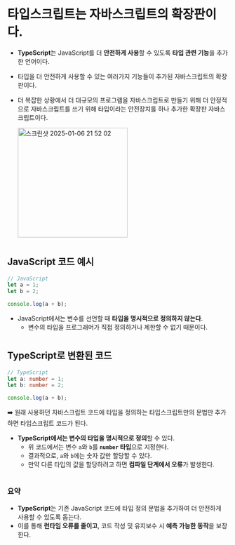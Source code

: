 # 타입스크립트는 자바스크립트의 확장판이다.

- **TypeScript**는 JavaScript를 더 **안전하게 사용**할 수 있도록 **타입 관련 기능**을 추가한 언어이다.
- 타입을 더 안전하게 사용할 수 있는 여러가지 기능들이 추가된 자바스크립트의 확장판이다.
- 더 복잡한 상황에서 더 대규모의 프로그램을 자바스크립트로 만들기 위해 더 안정적으로 자바스크립트를 쓰기 위해 타입이라는 안전장치를 하나 추가한 확장판 자바스크립트이다.

  <img width="250" alt="스크린샷 2025-01-06 21 52 02" src="https://github.com/user-attachments/assets/6288deed-39b3-4b44-aff4-40c4e940f065" />

# 

## JavaScript 코드 예시
```javascript
// JavaScript
let a = 1;
let b = 2;

console.log(a + b);
```

- JavaScript에서는 변수를 선언할 때 **타입을 명시적으로 정의하지 않는다**.
  - 변수의 타입을 프로그래머가 직접 정의하거나 제한할 수 없기 때문이다.

# 

## TypeScript로 변환된 코드
```typescript
// TypeScript
let a: number = 1;
let b: number = 2;

console.log(a + b);
```
➡️ 원래 사용하던 자바스크립트 코드에 타입을 정의하는 타입스크립트만의 문법만 추가하면 타입스크립트 코드가 된다.

- **TypeScript에서는 변수의 타입을 명시적으로 정의**할 수 있다.
  - 위 코드에서는 변수 `a`와 `b`를 **`number` 타입**으로 지정한다.
  - 결과적으로, `a`와 `b`에는 숫자 값만 할당할 수 있다.
  - 만약 다른 타입의 값을 할당하려고 하면 **컴파일 단계에서 오류**가 발생한다.

# 

### 요약
- **TypeScript**는 기존 JavaScript 코드에 타입 정의 문법을 추가하여 더 안전하게 사용할 수 있도록 돕는다.
- 이를 통해 **런타임 오류를 줄이고**, 코드 작성 및 유지보수 시 **예측 가능한 동작**을 보장한다.
